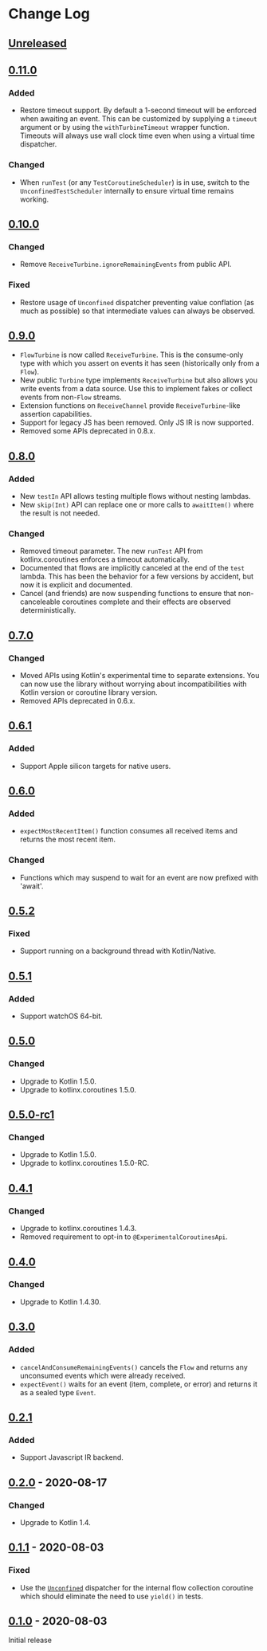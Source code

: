 # Change Log

## [Unreleased]


## [0.11.0]
### Added
- Restore timeout support. By default a 1-second timeout will be enforced when awaiting an event. This can be customized by supplying a `timeout` argument or by using the `withTurbineTimeout` wrapper function. Timeouts will always use wall clock time even when using a virtual time dispatcher.

### Changed
- When `runTest` (or any `TestCoroutineScheduler`) is in use, switch to the `UnconfinedTestScheduler` internally to ensure virtual time remains working.


## [0.10.0]
### Changed
- Remove `ReceiveTurbine.ignoreRemainingEvents` from public API.

### Fixed
- Restore usage of `Unconfined` dispatcher preventing value conflation (as much as possible) so that intermediate values can always be observed.


## [0.9.0]
- `FlowTurbine` is now called `ReceiveTurbine`. This is the consume-only type with which you assert on events it has seen (historically only from a `Flow`).
- New public `Turbine` type implements `ReceiveTurbine` but also allows you write events from a data source. Use this to implement fakes or collect events from non-`Flow` streams.
- Extension functions on `ReceiveChannel` provide `ReceiveTurbine`-like assertion capabilities.
- Support for legacy JS has been removed. Only JS IR is now supported.
- Removed some APIs deprecated in 0.8.x.


## [0.8.0]
### Added
- New `testIn` API allows testing multiple flows without nesting lambdas.
- New `skip(Int)` API can replace one or more calls to `awaitItem()` where the result is not needed.

### Changed
- Removed timeout parameter. The new `runTest` API from kotlinx.coroutines enforces a timeout automatically.
- Documented that flows are implicitly canceled at the end of the `test` lambda. This has been the behavior for a few versions by accident, but now it is explicit and documented.
- Cancel (and friends) are now suspending functions to ensure that non-canceleable coroutines complete and their effects are observed deterministically.


## [0.7.0]
### Changed
- Moved APIs using Kotlin's experimental time to separate extensions. You can now use the library
  without worrying about incompatibilities with Kotlin version or coroutine library version.
- Removed APIs deprecated in 0.6.x.

## [0.6.1]
### Added
- Support Apple silicon targets for native users.

## [0.6.0]
### Added
- `expectMostRecentItem()` function consumes all received items and returns the most recent item.

### Changed
- Functions which may suspend to wait for an event are now prefixed with 'await'.

## [0.5.2]
### Fixed
- Support running on a background thread with Kotlin/Native.

## [0.5.1]
### Added
- Support watchOS 64-bit.

## [0.5.0]
### Changed
- Upgrade to Kotlin 1.5.0.
- Upgrade to kotlinx.coroutines 1.5.0.

## [0.5.0-rc1]
### Changed
- Upgrade to Kotlin 1.5.0.
- Upgrade to kotlinx.coroutines 1.5.0-RC.

## [0.4.1]
### Changed
- Upgrade to kotlinx.coroutines 1.4.3.
- Removed requirement to opt-in to `@ExperimentalCoroutinesApi`.

## [0.4.0]
### Changed
- Upgrade to Kotlin 1.4.30.

## [0.3.0]
### Added
- `cancelAndConsumeRemainingEvents()` cancels the `Flow` and returns any unconsumed events which were already received.
- `expectEvent()` waits for an event (item, complete, or error) and returns it as a sealed type `Event`.

## [0.2.1]
### Added
- Support Javascript IR backend.

## [0.2.0] - 2020-08-17
### Changed
- Upgrade to Kotlin 1.4.

## [0.1.1] - 2020-08-03
### Fixed
- Use the [`Unconfined`](https://kotlin.github.io/kotlinx.coroutines/kotlinx-coroutines-core/kotlinx.coroutines/-dispatchers/-unconfined.html) dispatcher for the internal flow collection coroutine which should eliminate the need to use `yield()` in tests.

## [0.1.0] - 2020-08-03

Initial release


[Unreleased]: https://github.com/cashapp/turbine/compare/0.11.0...HEAD
[0.11.0]: https://github.com/cashapp/turbine/releases/tag/0.11.0
[0.10.0]: https://github.com/cashapp/turbine/releases/tag/0.10.0
[0.9.0]: https://github.com/cashapp/turbine/releases/tag/0.9.0
[0.8.0]: https://github.com/cashapp/turbine/releases/tag/0.8.0
[0.7.0]: https://github.com/cashapp/turbine/releases/tag/0.7.0
[0.6.1]: https://github.com/cashapp/turbine/releases/tag/0.6.1
[0.6.0]: https://github.com/cashapp/turbine/releases/tag/0.6.0
[0.5.2]: https://github.com/cashapp/turbine/releases/tag/0.5.2
[0.5.1]: https://github.com/cashapp/turbine/releases/tag/0.5.1
[0.5.0]: https://github.com/cashapp/turbine/releases/tag/0.5.0
[0.5.0-rc1]: https://github.com/cashapp/turbine/releases/tag/0.5.0-rc1
[0.4.1]: https://github.com/cashapp/turbine/releases/tag/0.4.1
[0.4.0]: https://github.com/cashapp/turbine/releases/tag/0.4.0
[0.3.0]: https://github.com/cashapp/turbine/releases/tag/0.3.0
[0.2.1]: https://github.com/cashapp/turbine/releases/tag/0.2.1
[0.2.0]: https://github.com/cashapp/turbine/releases/tag/0.2.0
[0.1.1]: https://github.com/cashapp/turbine/releases/tag/0.1.1
[0.1.0]: https://github.com/cashapp/turbine/releases/tag/0.1.0
